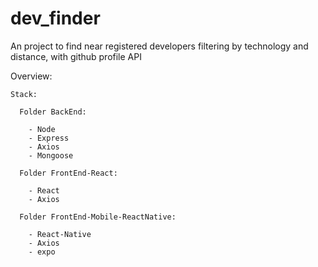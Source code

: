 # dev_finder
An project to find near registered developers filtering by technology and distance, with github profile API

Overview:

    Stack:
  
      Folder BackEnd:
    
        - Node
        - Express
        - Axios
        - Mongoose
        
      Folder FrontEnd-React:
      
        - React
        - Axios
      
      Folder FrontEnd-Mobile-ReactNative:
      
        - React-Native
        - Axios
        - expo
